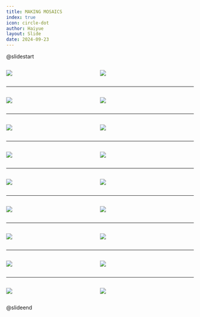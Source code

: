 ```yaml
---
title: MAKING MOSAICS
index: true
icon: circle-dot
author: Haiyue
layout: Slide
date: 2024-09-23
---
```

 
@slidestart

<div style="display:flex">
<div style="flex:1">

![](/reading/english/Level-S/MAKING%20MOSAICS/001.webp)
</div>
<div style="flex:1">

![](/reading/english/Level-S/MAKING%20MOSAICS/002.webp)
</div>
</div>

---

<div style="display:flex">
<div style="flex:1">

![](/reading/english/Level-S/MAKING%20MOSAICS/003.webp)
</div>
<div style="flex:1">

![](/reading/english/Level-S/MAKING%20MOSAICS/004.webp)
</div>
</div>

---

<div style="display:flex">
<div style="flex:1">

![](/reading/english/Level-S/MAKING%20MOSAICS/005.webp)
</div>
<div style="flex:1">

![](/reading/english/Level-S/MAKING%20MOSAICS/006.webp)
</div>
</div>

---

<div style="display:flex">
<div style="flex:1">

![](/reading/english/Level-S/MAKING%20MOSAICS/007.webp)
</div>
<div style="flex:1">

![](/reading/english/Level-S/MAKING%20MOSAICS/008.webp)
</div>
</div>

---

<div style="display:flex">
<div style="flex:1">

![](/reading/english/Level-S/MAKING%20MOSAICS/009.webp)
</div>
<div style="flex:1">

![](/reading/english/Level-S/MAKING%20MOSAICS/010.webp)
</div>
</div>

---

<div style="display:flex">
<div style="flex:1">

![](/reading/english/Level-S/MAKING%20MOSAICS/011.webp)
</div>
<div style="flex:1">

![](/reading/english/Level-S/MAKING%20MOSAICS/012.webp)
</div>
</div>

---

<div style="display:flex">
<div style="flex:1">

![](/reading/english/Level-S/MAKING%20MOSAICS/013.webp)
</div>
<div style="flex:1">

![](/reading/english/Level-S/MAKING%20MOSAICS/014.webp)
</div>
</div>

---

<div style="display:flex">
<div style="flex:1">

![](/reading/english/Level-S/MAKING%20MOSAICS/015.webp)
</div>
<div style="flex:1">

![](/reading/english/Level-S/MAKING%20MOSAICS/016.webp)
</div>
</div>

---

<div style="display:flex">
<div style="flex:1">

![](/reading/english/Level-S/MAKING%20MOSAICS/017.webp)
</div>
<div style="flex:1">

![](/reading/english/Level-S/MAKING%20MOSAICS/018.webp)
</div>
</div>

@slideend